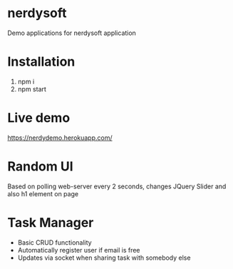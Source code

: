 # nerdysoft
Demo applications for nerdysoft application
# Installation
1. npm i
2. npm start
# Live demo
https://nerdydemo.herokuapp.com/

# Random UI
Based on polling web-server every 2 seconds, changes JQuery Slider and also h1 element on page

# Task Manager
- Basic CRUD functionality
- Automatically register user if email is free
- Updates via socket when sharing task with somebody else
